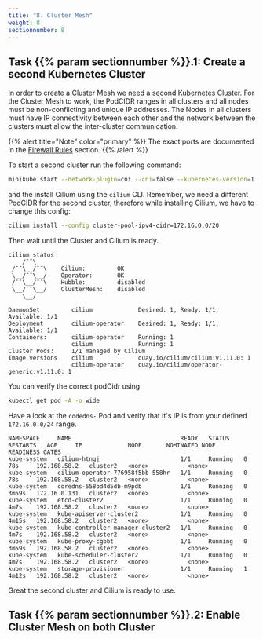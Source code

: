 ```yaml
---
title: "8. Cluster Mesh"
weight: 8
sectionnumber: 8
---
```



## Task {{% param sectionnumber %}}.1: Create a second Kubernetes Cluster

In order to create a Cluster Mesh we need a second Kubernetes Cluster. For the Cluster Mesh to work, the PodCIDR ranges in all clusters and all nodes must be non-conflicting and unique IP addresses. The Nodes in all clusters must have IP connectivity between each other and the network between the clusters must allow the inter-cluster communication.

{{% alert title="Note" color="primary" %}}
The exact ports are documented in the [Firewall Rules](https://docs.cilium.io/en/v1.11/operations/system_requirements/#firewall-requirements) section.
{{% /alert %}}

To start a second cluster run the following command:

```bash
minikube start --network-plugin=cni --cni=false --kubernetes-version=1.21.6 -p cluster2
```

and the install Cilium using the `cilium` CLI. Remember, we need a different PodCIDR for the second cluster, therefore while installing Cilium, we have to change this config:

```bash
cilium install --config cluster-pool-ipv4-cidr=172.16.0.0/20
```

Then wait until the Cluster and Cilium is ready.

```
cilium status                                               
    /¯¯\
 /¯¯\__/¯¯\    Cilium:         OK
 \__/¯¯\__/    Operator:       OK
 /¯¯\__/¯¯\    Hubble:         disabled
 \__/¯¯\__/    ClusterMesh:    disabled
    \__/

DaemonSet         cilium             Desired: 1, Ready: 1/1, Available: 1/1
Deployment        cilium-operator    Desired: 1, Ready: 1/1, Available: 1/1
Containers:       cilium-operator    Running: 1
                  cilium             Running: 1
Cluster Pods:     1/1 managed by Cilium
Image versions    cilium             quay.io/cilium/cilium:v1.11.0: 1
                  cilium-operator    quay.io/cilium/operator-generic:v1.11.0: 1
```

You can verify the correct podCidr using:

```bash
kubectl get pod -A -o wide                 

```

Have a look at the `codedns-` Pod and verify that it's IP is from your defined `172.16.0.0/24` range.

```
NAMESPACE     NAME                               READY   STATUS    RESTARTS   AGE     IP             NODE       NOMINATED NODE   READINESS GATES
kube-system   cilium-htngj                       1/1     Running   0          78s     192.168.58.2   cluster2   <none>           <none>
kube-system   cilium-operator-776958f5bb-558hr   1/1     Running   0          78s     192.168.58.2   cluster2   <none>           <none>
kube-system   coredns-558bd4d5db-m9pdb           1/1     Running   0          3m59s   172.16.0.131   cluster2   <none>           <none>
kube-system   etcd-cluster2                      1/1     Running   0          4m7s    192.168.58.2   cluster2   <none>           <none>
kube-system   kube-apiserver-cluster2            1/1     Running   0          4m15s   192.168.58.2   cluster2   <none>           <none>
kube-system   kube-controller-manager-cluster2   1/1     Running   0          4m7s    192.168.58.2   cluster2   <none>           <none>
kube-system   kube-proxy-cgbbt                   1/1     Running   0          3m59s   192.168.58.2   cluster2   <none>           <none>
kube-system   kube-scheduler-cluster2            1/1     Running   0          4m7s    192.168.58.2   cluster2   <none>           <none>
kube-system   storage-provisioner                1/1     Running   1          4m12s   192.168.58.2   cluster2   <none>           <none>
```

Great the second cluster and Cilium is ready to use.


## Task {{% param sectionnumber %}}.2: Enable Cluster Mesh on both Cluster
